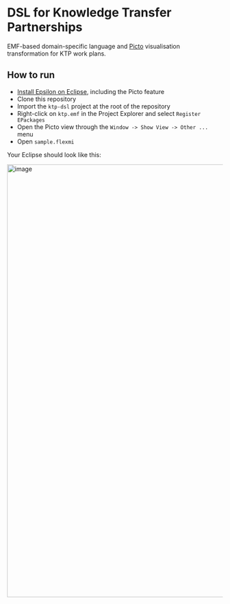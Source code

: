 # DSL for Knowledge Transfer Partnerships

EMF-based domain-specific language and [Picto](https://eclipse.dev/epsilon/doc/picto) visualisation transformation for KTP work plans.

## How to run

- [Install Epsilon on Eclipse](https://eclipse.dev/epsilon/download/#development-tools), including the Picto feature
- Clone this repository
- Import the `ktp-dsl` project at the root of the repository
- Right-click on `ktp.emf` in the Project Explorer and select `Register EPackages`
- Open the Picto view through the `Window -> Show View -> Other ...` menu
- Open `sample.flexmi` 

Your Eclipse should look like this:

<img width="1545" height="1009" alt="image" src="https://github.com/user-attachments/assets/ed2d0006-911e-42cb-9e6d-296296215a0f" />

